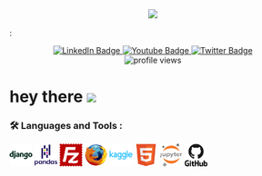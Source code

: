 <div id="header" align="center">
<img src="https://media.giphy.com/media/CVtNe84hhYF9u/giphy.gif">
</div>

:

<div id="badges" align="center">
  <a href="your-linkedin-URL">
    <img src="https://img.shields.io/badge/LinkedIn-blue?style=for-the-badge&logo=linkedin&logoColor=white" alt="LinkedIn Badge"/>
  </a>
  <a href="your-youtube-URL">
    <img src="https://img.shields.io/badge/YouTube-red?style=for-the-badge&logo=youtube&logoColor=white" alt="Youtube Badge"/>
  </a>
  <a href="your-twitter-URL">
    <img src="https://img.shields.io/badge/Twitter-blue?style=for-the-badge&logo=twitter&logoColor=white" alt="Twitter Badge"/>
  </a>
  <br>
  
  <img src="https://komarev.com/ghpvc/?username=sahvsergio&style=flat-square&color=blue" alt="profile views"/>
</div>



<h1>
  hey there
  <img src="https://media.giphy.com/media/3Fox4sRv6aRS9bCggt/giphy-downsized-large.gif" width="30px"/>
</h1>

### :hammer_and_wrench: Languages and Tools :
<div id="Languages and Tools>
 <img src="https://github.com/devicons/devicon/blob/master/icons/python/python-original.svg" alt="Python" width="40" height="40"> 
 
  <img src="https://github.com/devicons/devicon/blob/master/icons/django/django-plain-wordmark.svg" alt="Django" width="40" height="40"> 
   <img src='https://github.com/devicons/devicon/blob/master/icons/pandas/pandas-original-wordmark.svg' alt='Pandas' width="40" height="40">
   <img src="https://github.com/devicons/devicon/blob/master/icons/filezilla/filezilla-plain.svg" alt="Filezilla width="40" height="40"> 
   <img src="https://github.com/devicons/devicon/blob/master/icons/firefox/firefox-original.svg" alt="Firefox" width="40" height="40"> 
    <img src="https://github.com/devicons/devicon/blob/master/icons/kaggle/kaggle-original-wordmark.svg" alt="Kaggle" width="40" height="40"> 
    <img src="https://github.com/devicons/devicon/blob/master/icons/html5/html5-original.svg" alt="Html5" width="40" height="40"> 
    <img src="https://github.com/devicons/devicon/blob/master/icons/jupyter/jupyter-original-wordmark.svg" alt="Jupyter" width="40" height="40"> 
    <img src="https://github.com/devicons/devicon/blob/master/icons/github/github-original-wordmark.svg" alt="Github" width="40" height="40">
    <img src="https://github.com/devicons/devicon/blob/master/icons/msdos/msdos-original.svg" alt='MS-DOS width="40" height="40">
    <img src= "https://github.com/devicons/devicon/blob/master/icons/selenium/selenium-original.svg" alt="Selenium" width="40" height="40">
    <img src="https://github.com/devicons/devicon/blob/master/icons/slack/slack-original.svg" alt="Slack" width="40", height="40">
    <img src="https://github.com/devicons/devicon/blob/master/icons/trello/trello-plain-wordmark.svg" alt="Trello" width="40" height="40">
    <img src="https://github.com/devicons/devicon/blob/master/icons/ubuntu/ubuntu-plain.svg" alt="Ubuntu" width="40" height="40">
    <img src="https://github.com/devicons/devicon/blob/master/icons/vscode/vscode-original.svg" alt="Visual Studio Code" width="40" height="40">
    
    </div>
   


   





